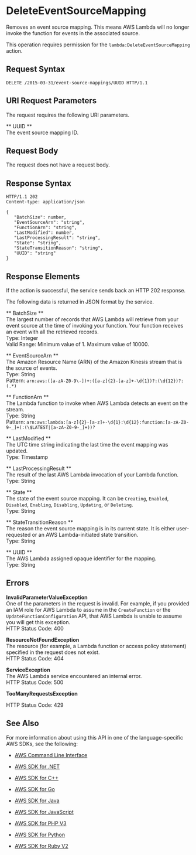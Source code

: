 # DeleteEventSourceMapping<a name="API_DeleteEventSourceMapping"></a>

Removes an event source mapping\. This means AWS Lambda will no longer invoke the function for events in the associated source\.

This operation requires permission for the `lambda:DeleteEventSourceMapping` action\.

## Request Syntax<a name="API_DeleteEventSourceMapping_RequestSyntax"></a>

```
DELETE /2015-03-31/event-source-mappings/UUID HTTP/1.1
```

## URI Request Parameters<a name="API_DeleteEventSourceMapping_RequestParameters"></a>

The request requires the following URI parameters\.

 ** UUID **   
The event source mapping ID\.

## Request Body<a name="API_DeleteEventSourceMapping_RequestBody"></a>

The request does not have a request body\.

## Response Syntax<a name="API_DeleteEventSourceMapping_ResponseSyntax"></a>

```
HTTP/1.1 202
Content-type: application/json

{
   "BatchSize": number,
   "EventSourceArn": "string",
   "FunctionArn": "string",
   "LastModified": number,
   "LastProcessingResult": "string",
   "State": "string",
   "StateTransitionReason": "string",
   "UUID": "string"
}
```

## Response Elements<a name="API_DeleteEventSourceMapping_ResponseElements"></a>

If the action is successful, the service sends back an HTTP 202 response\.

The following data is returned in JSON format by the service\.

 ** BatchSize **   
The largest number of records that AWS Lambda will retrieve from your event source at the time of invoking your function\. Your function receives an event with all the retrieved records\.  
Type: Integer  
Valid Range: Minimum value of 1\. Maximum value of 10000\.

 ** EventSourceArn **   
The Amazon Resource Name \(ARN\) of the Amazon Kinesis stream that is the source of events\.  
Type: String  
Pattern: `arn:aws:([a-zA-Z0-9\-])+:([a-z]{2}-[a-z]+-\d{1})?:(\d{12})?:(.*)` 

 ** FunctionArn **   
The Lambda function to invoke when AWS Lambda detects an event on the stream\.  
Type: String  
Pattern: `arn:aws:lambda:[a-z]{2}-[a-z]+-\d{1}:\d{12}:function:[a-zA-Z0-9-_]+(:(\$LATEST|[a-zA-Z0-9-_]+))?` 

 ** LastModified **   
The UTC time string indicating the last time the event mapping was updated\.  
Type: Timestamp

 ** LastProcessingResult **   
The result of the last AWS Lambda invocation of your Lambda function\.  
Type: String

 ** State **   
The state of the event source mapping\. It can be `Creating`, `Enabled`, `Disabled`, `Enabling`, `Disabling`, `Updating`, or `Deleting`\.  
Type: String

 ** StateTransitionReason **   
The reason the event source mapping is in its current state\. It is either user\-requested or an AWS Lambda\-initiated state transition\.  
Type: String

 ** UUID **   
The AWS Lambda assigned opaque identifier for the mapping\.  
Type: String

## Errors<a name="API_DeleteEventSourceMapping_Errors"></a>

 **InvalidParameterValueException**   
One of the parameters in the request is invalid\. For example, if you provided an IAM role for AWS Lambda to assume in the `CreateFunction` or the `UpdateFunctionConfiguration` API, that AWS Lambda is unable to assume you will get this exception\.  
HTTP Status Code: 400

 **ResourceNotFoundException**   
The resource \(for example, a Lambda function or access policy statement\) specified in the request does not exist\.  
HTTP Status Code: 404

 **ServiceException**   
The AWS Lambda service encountered an internal error\.  
HTTP Status Code: 500

 **TooManyRequestsException**   
   
HTTP Status Code: 429

## See Also<a name="API_DeleteEventSourceMapping_SeeAlso"></a>

For more information about using this API in one of the language\-specific AWS SDKs, see the following:

+  [AWS Command Line Interface](http://docs.aws.amazon.com/goto/aws-cli/lambda-2015-03-31/DeleteEventSourceMapping) 

+  [AWS SDK for \.NET](http://docs.aws.amazon.com/goto/DotNetSDKV3/lambda-2015-03-31/DeleteEventSourceMapping) 

+  [AWS SDK for C\+\+](http://docs.aws.amazon.com/goto/SdkForCpp/lambda-2015-03-31/DeleteEventSourceMapping) 

+  [AWS SDK for Go](http://docs.aws.amazon.com/goto/SdkForGoV1/lambda-2015-03-31/DeleteEventSourceMapping) 

+  [AWS SDK for Java](http://docs.aws.amazon.com/goto/SdkForJava/lambda-2015-03-31/DeleteEventSourceMapping) 

+  [AWS SDK for JavaScript](http://docs.aws.amazon.com/goto/AWSJavaScriptSDK/lambda-2015-03-31/DeleteEventSourceMapping) 

+  [AWS SDK for PHP V3](http://docs.aws.amazon.com/goto/SdkForPHPV3/lambda-2015-03-31/DeleteEventSourceMapping) 

+  [AWS SDK for Python](http://docs.aws.amazon.com/goto/boto3/lambda-2015-03-31/DeleteEventSourceMapping) 

+  [AWS SDK for Ruby V2](http://docs.aws.amazon.com/goto/SdkForRubyV2/lambda-2015-03-31/DeleteEventSourceMapping) 